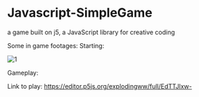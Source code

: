 # Javascript-SimpleGame
a game built on j5, a JavaScript library for creative coding

Some in game footages:
Starting:

![1](https://user-images.githubusercontent.com/102981020/180600489-147ab286-6432-45fe-8e59-ce384db8a837.png)

Gameplay:


Link to play: https://editor.p5js.org/explodingww/full/EdTTJlxw-
